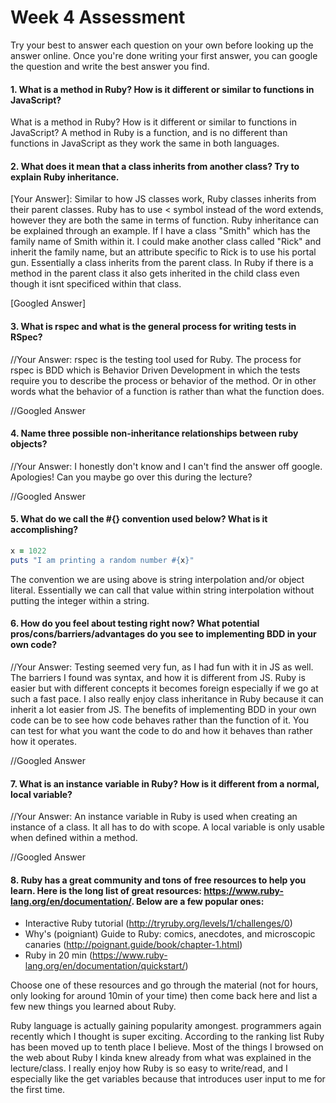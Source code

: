 # Week 4 Assessment

Try your best to answer each question on your own before looking up the answer online. Once you're done writing your first answer, you can google the question and write the best answer you find.


#### 1. What is a method in Ruby? How is it different or similar to functions in JavaScript?
What is a method in Ruby? How is it different or similar to functions in JavaScript?
A method in Ruby is a function, and is no different than functions in JavaScript as they work the same in both languages.


#### 2. What does it mean that a class inherits from another class? Try to explain Ruby inheritance.


[Your Answer]: Similar to how JS classes work, Ruby classes inherits from their parent classes. Ruby has to use < symbol instead of the word extends, however they are both the same in terms of function. Ruby inheritance can be explained through an example.
If I have a class "Smith" which has the family name of Smith within it.
I could make another class called "Rick" and inherit the family name, but an attribute specific to Rick is to use his portal gun. Essentially a class inherits from the parent class. In Ruby if there is a method in the parent class it also gets inherited in the child class even though it isnt specificed within that class.



[Googled Answer]


#### 3. What is rspec and what is the general process for writing tests in RSpec?

//Your Answer:
rspec is the testing tool used for Ruby. The process for rspec is BDD which is Behavior Driven Development in which the tests require you to describe the process or behavior of the method. Or in other words what the behavior of a function is rather than what the function does.


//Googled Answer


#### 4. Name three possible non-inheritance relationships between ruby objects?

//Your Answer: I honestly don't know and I can't find the answer off google. Apologies! Can you maybe go over this during the lecture?

//Googled Answer


#### 5. What do we call the #{} convention used below? What is it accomplishing?

```ruby
x = 1022
puts "I am printing a random number #{x}"
```
The convention we are using above is string interpolation and/or object literal. Essentially we can call that value within string interpolation without putting the integer within a string.

#### 6. How do you feel about testing right now? What potential pros/cons/barriers/advantages do you see to implementing BDD in your own code?

//Your Answer: Testing seemed very fun, as I had fun with it in JS as well. The barriers I found was syntax, and how it is different from JS. Ruby is easier but with different concepts it becomes foreign especially if we go at such a fast pace. I also really enjoy class inheritance in Ruby because it can inherit a lot easier from JS. The benefits of implementing BDD in your own code can be to see how code behaves rather than the function of it. You can test for what you want the code to do and how it behaves than rather how it operates.

//Googled Answer


#### 7. What is an instance variable in Ruby? How is it different from a normal, local variable?

//Your Answer:  An instance variable in Ruby is used when creating an instance of a class. It all has to do with scope. A local variable is only usable when defined within a method.


//Googled Answer

#### 8. Ruby has a great community and tons of free resources to help you learn. Here is the long list of great resources: https://www.ruby-lang.org/en/documentation/. Below are a few popular ones:
- Interactive Ruby tutorial (http://tryruby.org/levels/1/challenges/0)
- Why's (poigniant) Guide to Ruby: comics, anecdotes, and microscopic canaries (http://poignant.guide/book/chapter-1.html)
- Ruby in 20 min (https://www.ruby-lang.org/en/documentation/quickstart/)


Choose one of these resources and go through the material (not for hours, only looking for around 10min of your time) then come back here and list a few new things you learned about Ruby.




Ruby language is actually gaining popularity amongest. programmers again recently which I thought is super exciting. According to the ranking list Ruby has been moved up to tenth place I believe. Most of the things I browsed on the web about Ruby I kinda knew already from what was explained in the lecture/class. I really enjoy how Ruby is so easy to write/read, and I especially like the get variables because that introduces user input to me for the first time.
